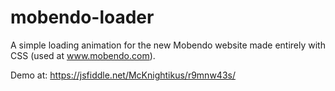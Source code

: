 # mobendo-loader
A simple loading animation for the new Mobendo website made entirely with CSS (used at www.mobendo.com).

Demo at: https://jsfiddle.net/McKnightikus/r9mnw43s/
